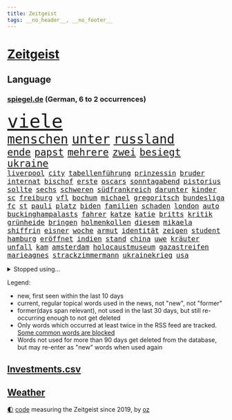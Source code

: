 ```yaml
---
title: Zeitgeist
tags: __no_header__, __no_footer__
---
```


# [Zeitgeist](https://oliz.io/zeitgeist/)

## Language

<h3><a href="https://www.spiegel.de" target="_blank">spiegel.de</a> (German, 6 to 2 occurrences)</h3>
<p style="font-family:monospace">
<span style="font-size:32pt"><a href="news_links.html#viele" class="current">viele</a></span>
<br>
<span style="font-size:22pt"><a href="news_links.html#menschen" class="current">menschen</a></span>
<span style="font-size:22pt"><a href="news_links.html#unter" class="current">unter</a></span>
<span style="font-size:22pt"><a href="news_links.html#russland" class="current">russland</a></span>
<br>
<span style="font-size:17pt"><a href="news_links.html#ende" class="current">ende</a></span>
<span style="font-size:17pt"><a href="news_links.html#papst" class="current">papst</a></span>
<span style="font-size:17pt"><a href="news_links.html#mehrere" class="current">mehrere</a></span>
<span style="font-size:17pt"><a href="news_links.html#zwei" class="current">zwei</a></span>
<span style="font-size:17pt"><a href="news_links.html#besiegt" class="current">besiegt</a></span>
<span style="font-size:17pt"><a href="news_links.html#ukraine" class="current">ukraine</a></span>
<br>
<span style="font-size:12pt"><a href="news_links.html#liverpool" class="current">liverpool</a></span>
<span style="font-size:12pt"><a href="news_links.html#city" class="current">city</a></span>
<span style="font-size:12pt"><a href="news_links.html#tabellenführung" class="current">tabellenführung</a></span>
<span style="font-size:12pt"><a href="news_links.html#prinzessin" class="current">prinzessin</a></span>
<span style="font-size:12pt"><a href="news_links.html#bruder" class="current">bruder</a></span>
<span style="font-size:12pt"><a href="news_links.html#internat" class="current">internat</a></span>
<span style="font-size:12pt"><a href="news_links.html#bischof" class="current">bischof</a></span>
<span style="font-size:12pt"><a href="news_links.html#erste" class="current">erste</a></span>
<span style="font-size:12pt"><a href="news_links.html#oscars" class="current">oscars</a></span>
<span style="font-size:12pt"><a href="news_links.html#sonntagabend" class="new">sonntagabend</a></span>
<span style="font-size:12pt"><a href="news_links.html#pistorius" class="current">pistorius</a></span>
<span style="font-size:12pt"><a href="news_links.html#sollte" class="current">sollte</a></span>
<span style="font-size:12pt"><a href="news_links.html#sechs" class="current">sechs</a></span>
<span style="font-size:12pt"><a href="news_links.html#schweren" class="current">schweren</a></span>
<span style="font-size:12pt"><a href="news_links.html#südfrankreich" class="new">südfrankreich</a></span>
<span style="font-size:12pt"><a href="news_links.html#darunter" class="current">darunter</a></span>
<span style="font-size:12pt"><a href="news_links.html#kinder" class="current">kinder</a></span>
<span style="font-size:12pt"><a href="news_links.html#sc" class="current">sc</a></span>
<span style="font-size:12pt"><a href="news_links.html#freiburg" class="current">freiburg</a></span>
<span style="font-size:12pt"><a href="news_links.html#vfl" class="current">vfl</a></span>
<span style="font-size:12pt"><a href="news_links.html#bochum" class="current">bochum</a></span>
<span style="font-size:12pt"><a href="news_links.html#michael" class="current">michael</a></span>
<span style="font-size:12pt"><a href="news_links.html#gregoritsch" class="current">gregoritsch</a></span>
<span style="font-size:12pt"><a href="news_links.html#bundesliga" class="current">bundesliga</a></span>
<span style="font-size:12pt"><a href="news_links.html#fc" class="current">fc</a></span>
<span style="font-size:12pt"><a href="news_links.html#st" class="current">st</a></span>
<span style="font-size:12pt"><a href="news_links.html#pauli" class="current">pauli</a></span>
<span style="font-size:12pt"><a href="news_links.html#platz" class="current">platz</a></span>
<span style="font-size:12pt"><a href="news_links.html#biden" class="current">biden</a></span>
<span style="font-size:12pt"><a href="news_links.html#familien" class="current">familien</a></span>
<span style="font-size:12pt"><a href="news_links.html#schaden" class="current">schaden</a></span>
<span style="font-size:12pt"><a href="news_links.html#london" class="current">london</a></span>
<span style="font-size:12pt"><a href="news_links.html#auto" class="current">auto</a></span>
<span style="font-size:12pt"><a href="news_links.html#buckinghampalasts" class="new">buckinghampalasts</a></span>
<span style="font-size:12pt"><a href="news_links.html#fahrer" class="current">fahrer</a></span>
<span style="font-size:12pt"><a href="news_links.html#katze" class="current">katze</a></span>
<span style="font-size:12pt"><a href="news_links.html#katie" class="new">katie</a></span>
<span style="font-size:12pt"><a href="news_links.html#britts" class="new">britts</a></span>
<span style="font-size:12pt"><a href="news_links.html#kritik" class="current">kritik</a></span>
<span style="font-size:12pt"><a href="news_links.html#grünheide" class="current">grünheide</a></span>
<span style="font-size:12pt"><a href="news_links.html#bringen" class="current">bringen</a></span>
<span style="font-size:12pt"><a href="news_links.html#holmenkollen" class="new">holmenkollen</a></span>
<span style="font-size:12pt"><a href="news_links.html#diesem" class="current">diesem</a></span>
<span style="font-size:12pt"><a href="news_links.html#mikaela" class="current">mikaela</a></span>
<span style="font-size:12pt"><a href="news_links.html#shiffrin" class="current">shiffrin</a></span>
<span style="font-size:12pt"><a href="news_links.html#eisner" class="new">eisner</a></span>
<span style="font-size:12pt"><a href="news_links.html#woche" class="current">woche</a></span>
<span style="font-size:12pt"><a href="news_links.html#armut" class="current">armut</a></span>
<span style="font-size:12pt"><a href="news_links.html#identität" class="current">identität</a></span>
<span style="font-size:12pt"><a href="news_links.html#zeigen" class="current">zeigen</a></span>
<span style="font-size:12pt"><a href="news_links.html#student" class="current">student</a></span>
<span style="font-size:12pt"><a href="news_links.html#hamburg" class="current">hamburg</a></span>
<span style="font-size:12pt"><a href="news_links.html#eröffnet" class="current">eröffnet</a></span>
<span style="font-size:12pt"><a href="news_links.html#indien" class="current">indien</a></span>
<span style="font-size:12pt"><a href="news_links.html#stand" class="current">stand</a></span>
<span style="font-size:12pt"><a href="news_links.html#china" class="current">china</a></span>
<span style="font-size:12pt"><a href="news_links.html#uwe" class="current">uwe</a></span>
<span style="font-size:12pt"><a href="news_links.html#kräuter" class="new">kräuter</a></span>
<span style="font-size:12pt"><a href="news_links.html#unfall" class="current">unfall</a></span>
<span style="font-size:12pt"><a href="news_links.html#kam" class="current">kam</a></span>
<span style="font-size:12pt"><a href="news_links.html#amsterdam" class="current">amsterdam</a></span>
<span style="font-size:12pt"><a href="news_links.html#holocaustmuseum" class="new">holocaustmuseum</a></span>
<span style="font-size:12pt"><a href="news_links.html#gazastreifen" class="current">gazastreifen</a></span>
<span style="font-size:12pt"><a href="news_links.html#marieagnes" class="current">marieagnes</a></span>
<span style="font-size:12pt"><a href="news_links.html#strackzimmermann" class="current">strackzimmermann</a></span>
<span style="font-size:12pt"><a href="news_links.html#ukrainekrieg" class="current">ukrainekrieg</a></span>
<span style="font-size:12pt"><a href="news_links.html#usa" class="current">usa</a></span>
</p>
<details>
<summary>Stopped using...</summary>
<p class="former" style="font-size:12pt">
kämpfte(1235) mittelmeer(1235) sieger(1235) kurzem(1234) verbraucherschützer(1234) anderes(1233) becker(1233) brief(1233) facebook(1233) kritische(1233) manchen(1233) privaten(1233) alpen(1232) befürchten(1232) kabinett(1232) korruption(1232) kraft(1232) sinken(1232) strengere(1232) weitergeht(1232) wettbewerb(1232) zustand(1232) äußerungen(1232) digitalisierung(1231) italiens(1231) klimaneutral(1231) landtag(1231) legendären(1231) präsentieren(1231) präsentiert(1231) untersuchungen(1231) draußen(1230) konzerne(1230) leichter(1230) polens(1230) rand(1230) verlängern(1230) diskutieren(1229) einzelne(1229) oberbürgermeister(1229) schwerer(1229) unbekannten(1229) bemüht(1228) ermitteln(1228) esken(1228) innenministerium(1228) linie(1228) saskia(1228) schlimm(1228) stich(1228) berichterstattung(1227) eingesetzt(1227) trat(1227) verlängerung(1227) dänemark(1226) kommission(1226) opfern(1226) queen(1226) rainer(1226) ausnahmen(1225) betrug(1225) härter(1225) höchsten(1225) klein(1225) ärzte(1225) bestimmt(1224) betreiber(1224) hans(1224) meinem(1224) wales(1224) erlitt(1223) irak(1223) smith(1223) umsatz(1223) außen(1222) bekamen(1222) endspiel(1222) erneuten(1222) mediziner(1222) schlechte(1222) tausenden(1222) übernahme(1221) bundesstaat(1219) islamischen(1219) 23(1216) tut(1216) aktivistin(1215) nachgewiesen(1213) schwierige(1213) juristisch(1212) vorgaben(1212) führenden(1211) müsste(1211) ökonomen(1211) königin(1209) heftigen(1207) spitzenreiter(1207) zurückgegangen(1205) einschätzung(1203) stress(1203) whatsapp(1201) bundesverfassungsgericht(1196) benötigen(1192) vorläufig(1185) überfordert(1181) einblicke(1180) maschinen(1162) ausweg(1159) 95(1122) diagnose(1115) orte(1075) unis(1049) gestanden(1014) durchbruch(1001) tennisstar(1001) zentralbank(977) lebensmitteln(971) entlastung(924) 20000(918) jahrzehnt(912) günstiges(910) hoffenheim(904) zeitungsbericht(897) irritiert(893) großbank(875) schulden(869) wichtiges(863) eingeführt(860) studenten(853) umsetzung(841) betrüger(838) gletscher(836) euländer(833) schärfere(824) guterres(816) otto(814) diskussionen(808) beschossen(807) erwiesen(806) lehrerinnen(805) bat(786) fördern(784) heikel(783) desto(769) einheit(749) gezwungen(749) verwaltung(732) lücken(716) austausch(710) ausweiten(707) eindrücke(705) ungewiss(703) gefangenschaft(702) links(695) prominenter(694) erlauben(681) export(661) dahin(660) zufrieden(634) stockholm(631) veröffentlichen(619) 86(615) brasilianischen(610) finde(610) bekämpft(604) 16jähriger(603) zuwanderung(602) erlegen(595) trans(595) vernichtet(591) toilette(580) dach(579) island(571) traten(564) disney(563) aufmerksam(562) auszusetzen(557) strenge(557) bach(556) einladung(555) beseitigt(552) herunter(551) träumt(546) fische(544) missverständnis(542) kontroverse(528) kriminalität(527) aufholjagd(524) tarifstreit(516) achtelfinale(514) krawalle(511) grenzgebiet(504) haustier(504) härtesten(500) abgestimmt(499) aktivist(498) verzeichnen(496) deuten(495) ernennt(485) autohersteller(483) künstlicher(482) leere(481) verehrt(478) fängt(474) misstrauen(474) kritisierten(470) credit(467) suisse(467) bedienen(466) gesprengt(466) human(465) stimmten(459) überlebende(454) 14jähriger(449) strafanzeige(442) marcel(441) getränke(438) trauern(436) größeren(433) reformieren(429) eva(424) kulturkampf(424) aggressiv(421) zehnte(419) veränderte(418) beliebter(417) nhl(413) bruchteil(412) statistik(411) ignorieren(410) dieb(407) kommender(400) befasst(398) bildungsministerium(397) oldtimer(397) plätzen(396) menschlichen(394) erneuter(393) ausgerufen(386) freiwillige(384) vermeintlicher(384) läufer(381) lauf(379) beantwortet(377) bundesweiten(376) panik(374) anzeigen(373) dfbpokal(373) green(372) umdenken(372) 150000(370) alonso(368) brauche(368) uhren(368) nordirland(367) befreiungsschlag(364) menschliche(363) aufträge(360) lieferte(360) arbeitskampf(357) müttern(357) radfahrer(356) stürme(356) ankommen(352) austritt(349) überforderung(349) dominieren(343) südwesten(342) unterzeichnet(342) wagenknechts(342) bier(341) rebellion(341) regulierung(341) ungeklärt(341) wirtschaftsleistung(340) verschwörungsmythen(339) mutterkonzern(338) tatwaffe(336) gegenwind(333) schnellere(329) kartellamt(328) kollidiert(328) veränderungen(328) wiedergewählt(328) geknackt(327) ubs(325) angerichtet(324) arbeitskräfte(324) defekt(323) lobte(323) gekürt(321) 13jährige(320) boomt(320) deutliches(320) verschiedener(320) fluggesellschaften(319) geisel(319) rahmen(318) übergriff(317) bekämpfung(316) involviert(315) amtsinhaber(312) schottischen(308) fraktionen(307) mainzer(307) massenhaft(307) fühle(305) victor(304) getrieben(303) existiert(301) usamerikanische(301) exkanzler(300) kern(300) ikone(298) gedenkt(297) yoga(297) funk(291) schief(288) billig(287) radikalisierung(287) waldbränden(287) regierungen(286) schlägerei(286) lüneburg(284) strompreise(284) prognostiziert(283) unogeneralsekretär(283) florenz(282) motto(281) verwechselt(281) übergibt(281) gegenschlag(280) regisseurin(280) anschlägen(279) auswirken(279) drang(279) hamburgs(279) zeitungen(276) infolge(275) inhaftierte(274) jüdischer(274) partien(270) watch(270) blicke(269) rocky(268) mahnen(266) dietmar(265) open(264) kronprinz(260) pfleger(260) herkunft(256) 29jährige(255) model(254) zahlungen(254) abenteuer(252) aufgetreten(252) potenziell(252) tropfen(250) rechtsextremer(248) lieb(247) stellvertretende(247) bundesarbeitsgericht(246) gündoğan(246) i̇lkay(246) tatverdächtig(245) trauma(245) verriet(243) versammlung(243) toronto(242) weltberühmt(242) einbringen(241) hergestellt(241) telefon(241) abends(239) fällig(239) präsidentenwahl(239) geheimen(238) greta(238) jemanden(238) ozean(238) thunberg(238) bartsch(236) eindringen(236) gentechnik(236) queere(230) erderwärmung(228) abu(226) lichtblick(226) popstars(226) entfacht(224) selbstbewusst(223) m(222) saßen(222) postbank(221) vorort(221) aufräumen(219) brandmauer(218) kippe(217) militärisch(215) streichung(215) unzufriedenheit(215) winzige(215) lagen(214) varianten(214) aushalten(213) kooperiert(213) bemerkenswert(211) syndrom(211) dhabi(210) geleistet(209) himmelskörper(209) juristin(208) manuela(208) schwesig(208) unsicherheit(208) emden(207) kriegsende(206) realistisch(206) angabe(205) mittelalter(205) albtraum(204) wahlkommission(204) rätselt(202) signale(202) einbürgerung(201) grundlegend(200) gruppenphase(200) tunnel(200) antónio(198) seltener(198) winde(198) entstand(197) lai(197) frachtschiffe(194) eingeschlossen(193) künstlerinnen(193) reicher(193) kranke(192) patientin(192) verschlechtert(192) uber(191) verglichen(191) kohleausstieg(189) hartes(187) xabi(187) überwacht(187) geladen(186) judenhass(186) milizen(186) tänzer(186) organisierten(185) zinserhöhungen(185) hebel(184) posts(184) express(183) rechtspopulist(183) angegeben(182) böen(182) initiatoren(181) momente(180) welten(180) hisbollah(179) bein(177) schwachen(177) rekonstruktion(175) spanischer(175) unten(175) arena(174) ködern(174) löscht(174) usbundesstaaten(174) zeitschrift(174) zerstreuen(174) goldenen(172) hühner(172) 24jährige(171) fame(171) jugendorganisation(170) schlugen(170) einzelhandel(169) harmlos(169) indiz(169) populäre(169) sozialstaats(169) usbotschaft(169) würzburg(169) videoapp(167) dreijährige(166) 99(165) antisemitischen(165) errungen(165) bekanntwerden(163) vettel(163) gelesen(162) süddeutsche(162) verheerende(161) gegenschlägen(160) nszeit(159) sicherheitslage(159) reformiert(157) höhle(156) anläuft(155) explodieren(155) update(155) 76(154) belästigt(154) harsche(154) arbeitslosenquote(153) drohnenschwärmen(153) verschleiern(153) kurdische(152) ohio(152) veranlasst(152) verbracht(152) dallas(150) holocaustüberlebende(150) nützlich(150) verliebt(150) ausbruch(149) charlie(149) unschuldig(149) königshaus(148) proben(148) nagel(147) ostukraine(147) übernahm(147) entziehen(146) bay(145) gesundheitssystem(145) tübingen(145) palästina(144) leaks(143) pinto(143) rui(143) harren(141) milieu(141) nationalsozialisten(141) unbewohnbar(141) asteroiden(140) extinction(140) kubicki(140) produktionsfirma(140) schwäbischen(140) bullys(139) bundesinnenministerium(139) lauterbachs(139) pflegte(139) xl(139) eugelder(138) gelitten(138) 90jährige(136) abzugeben(136) gestiegene(136) lebensgefährten(136) management(136) kritischen(135) smarte(134) tsg(134) ausrutscher(133) garage(133) radikaler(132) stärkste(132) oskar(131) protestierenden(131) usrepräsentantenhaus(131) schuster(130) ukrainehilfen(130) übergangen(130) dienstälteste(129) feiertage(129) pushbacks(129) 22jährige(128) schweiger(128) til(128) saarbrücken(127) verärgern(127) betrugsprozess(126) berechtigt(125) butler(125) verordnet(125) versuchtem(125) wagenknechtpartei(125) anhaltenden(124) bas(124) bärbel(124) gitarre(124) narzissten(124) offline(124) ortschaften(124) vorindustriellen(124) mochte(123) monarchie(122) unterscheidet(122) belit(121) eueinigung(121) europameisterschaft(121) hoffnungszeichen(121) huber(121) lasst(121) onay(121) vage(120) waffenstillstand(120) überwältigt(120) hamasgeiseln(119) köstliche(119) schuf(119) bekennen(118) süddeutschen(118) altbundeskanzler(117) wachsende(117) spiegelredakteurin(116) demonstration(115) plattenfirma(115) schlussphase(115) unochef(115) bekomme(113) konkurrieren(113) tatortvote(112) währungsfonds(112) auswirkung(111) neuntklässler(111) tony(111) flächenbrand(110) holger(110) parlamentarier(110) rune(110) universitäten(109) vorläufige(109) anerkennen(108) direkte(108) hagelte(108) krisenstimmung(108) einseitige(107) immunsystem(107) persönlichkeiten(107) kap(106) strikte(106) raptors(105) elektro(104) lufthansatochter(104) verdreifacht(104) abzuschaffen(103) andrzej(103) bakterium(103) duda(103) jüdinnen(103) menschenrechte(103) rockband(103) stattgefunden(103) zusätzliches(103) führungskräften(102) einmalig(101) informierte(101) usschauspieler(101) fdpvize(100) hamasgeisel(100) proiranische(100) redaktion(100) anreize(99) chefetagen(99) einheitliche(99) hamasterrorangriff(99) verwechslung(99) ware(99) aussetzen(98) bagdad(98) bewertung(98) arbeitnehmern(97) gehasst(97) härtetest(97) markige(97) rückte(97) veränderung(97) abfall(96) ausländer(96) erwünscht(96) netzbetreiber(96) topspieler(96) vergebens(95) eigenem(94) festen(94) twenty4tim(94) 37jährige(93) 700000(93) ablösung(93) verkleidet(93) aktionäre(92) antisemitisch(92) erich(92) staatsoberhaupt(92) 16jährigen(91) afdnachwuchs(91) bombardiert(91) dienstleister(91) geräten(91) group(91) investments(91) mandanten(91) rechtsextremistisch(91) sportschau(91) verständigen(91) gewaltsam(90) hackergruppe(90) itzehoe(90) jegliche(90) steckten(90) trockene(90) weitergabe(90) wett(90) 2012(89) auskunft(89) bären(89) fünfmal(89) geschenkt(89) gibt’s(89) gießen(89) kopie(89) lava(89) todesschützen(89) weihnachtsgeschäft(89) airports(88) dividende(88) satellitendaten(88) scharfmacher(88) schenken(88) selbstverteidigung(88) tvexperten(88) unikliniken(88) gebärmutterhalskrebs(87) liberia(87) rahmenbedingungen(87) geliebt(86) gestritten(86) blankenese(85) eishockey(85) eishockeyspieler(85) gallen(85) kliniken(85) musikpreis(85) ringt(85) slalom(85) telefoniert(85) verwaltungsgericht(85) aufzuarbeiten(84) ausgesperrt(84) eisbaden(84) fußballnationalspieler(84) hamastunnel(84) ilona(84) kinofilm(84) mavericks(84) philosophin(84) sicherheitspersonal(84) toleranz(84) verstaatlichung(84) afdverbot(83) eiskalten(83) nördlichen(83) signagruppe(83) states(83) waldsee(83) bundeskartellamt(82) feuerte(82) klugen(82) messegelände(82) spezialkliniken(82) unattraktiver(82) warnsignal(82) überschaubar(82) brisante(81) einsetzenden(81) haftstrafen(81) klimafreundlicher(81) nesseltiere(81) projekten(81) quallen(81) reichweite(81) zuschauen(81) bezahlung(80) haushaltsurteil(80) längeren(80) belfast(79) dr(79) ernsthaft(79) kassieren(79) armin(78) begrenzung(78) cyberangriff(78) etat(78) förderte(78) krankenhausreform(78) riesen(78) seipel(78) spoiler(78) tormaschine(78) 18jährige(77) atomrakete(77) brutalität(77) galeria(77) gebilligt(77) karstadt(77) todolisten(77) trainerwechsel(77) virtuellen(77) anschauen(76) bundesverfassungsgerichts(76) bushido(76) dreijähriger(76) genehmigung(76) gentherapie(76) grimmeinstitut(76) grimmepreis(76) spdchefin(76) überwiesen(76) brauchten(75) dänemarks(75) klimaschutzmaßnahmen(75) reformpaket(75) schadenfreude(75) schlafende(75) vernunft(75) 30jährige(74) dogg(74) kaufhof(74) mileis(74) snoop(74) verhandlungsführer(74) verstärker(74) kahlschlag(73) leise(73) mecklenburgvorpommerns(73) miele(73) mindestlohn(73) versteigern(73) zusagen(73) dire(72) knopfler(72) niro(72) straits(72) erkrankungen(71) forderten(71) galaxy(71) rights(71) stuttgarter(71) 1977(70) einkaufswagen(70) finanz(70) instrumente(70) lernt(70) senegal(70) betracht(69) dynamik(69) krankenpfleger(69) kulturinstitutionen(69) sparsam(69) vereidigt(69) angefochten(68) bahnchef(68) chefsessel(68) hundeattacken(68) spielplan(68) zurückgehen(68) cybertrucks(67) fußballstadien(67) japans(67) koffer(67) schönberger(67) zunehmen(67) 93(66) afdabgeordneten(66) büste(66) historischer(66) lockerungen(66) station(66) sängerinnen(66) zielen(66) heinz(65) ankläger(64) berüchtigt(64) cherson(64) guru(64) heimischen(64) reedereien(64) termine(64) umstrittenes(64) weiblich(64) 70jährige(63) autokraten(63) brasilianische(63) drohschreiben(63) eingefrorenem(63) entzogen(63) flagge(63) klavier(63) saluschny(63) staatssekretär(63) antrieb(62) ausstände(62) dauerkrise(62) gigantisch(62) nachgerechnet(62) 225(61) comingout(61) erträge(61) fluglotsen(61) verwandeln(61) kaili(60) kerzen(60) kälte(60) landsberg(60) usstreitkräfte(60) walerij(60) 44jährige(59) aktiviert(59) anknüpfen(59) australian(59) besitzen(59) bundestagsvizepräsidentin(59) diesjährige(59) ehefrauen(59) gratulieren(59) hollywoodstern(59) legendär(59) profitierte(59) walk(59) zunehmende(59) gymnasien(58) is(58) notenbankchef(58) omas(58) reparatur(58) umständen(58) vierter(58) anzutreten(57) blockbuster(57) bryan(57) eruption(57) zaragoza(57) aussähe(56) billigangeboten(56) donnerstagmorgen(56) eugh(56) indisches(56) kleidervorschriften(56) pisaergebnisse(56) schwerste(56) sekeinsatz(56) shoppingapp(56) socialmediapost(56) weißer(56) investors(55) löchern(55) masterplan(55) schwarzgrün(55) schwert(55) vorhat(55) übernommen(55) 80000(54) diversen(54) dreyer(54) druckwelle(54) hilfreich(54) stehende(54) treuhandverwaltung(54) wirtschaftsbeziehungen(54) angezweifelt(53) huthiangriffe(53) story(53) wahlversprechen(53) entzündet(52) keineswegs(52) kigesetz(52) löschen(52) mittag(52) niklas(52) talenten(52) therapien(52) zurückgewiesen(52) hektar(51) bayernstar(50) best(50) geschrumpft(50) postete(50) vorderen(50) bisheriger(49) erfahrene(49) luxemburg(49) spielunterbrechung(49) tiktokvideo(49) zentralbankchefin(49) abebben(48) außerparlamentarischen(48) beliebteste(48) biontech(48) leiten(48) länderkammer(48) raketenstarts(48) 22jähriger(47) basketballlegende(47) geschädigten(47) jemenitischen(47) pornografie(47) begegnen(46) behandlung(46) berufungsgericht(46) bundesgericht(46) niederlagenserie(46) unbemannte(46) wright(46) absatz(45) feiere(45) indische(45) russlandsanktionen(45) verklagte(45) abschiebepläne(44) fu(44) schieben(44) verleger(44) alfons(43) einschätzen(43) einstellungen(43) exweltmeister(43) hugo(43) schuhbeck(43) sparpolitik(43) umweltbundesamt(43) zander(43) cards(42) mitmischen(42) offizieller(42) spacey(42) vorteile(42) angepasst(41) kartoffeln(41) australischer(40) einkaufszentren(40) erkranken(40) topfavorit(40) blackbox(39) geschmiert(39) geweckt(39) hob(39) ifw(39) kaufhauskette(39) oregon(39) triumphieren(39) versammeln(39) beschädigten(38) bevorzugen(38) cdu/csu(38) disney+(38) spdmann(38) vorsorglich(38) wegfall(38) hänge(37) regalen(37) sicherheitsapparat(37) verwendung(37) landesteilen(36) motivierten(36) regierungsarbeit(36) autoritär(35) dave(35) eigentum(35) fußballlegende(35) homo(35) müllwagen(35) spiegelnewsletter(35) wahlbetrugs(35) barack(34) bescheinigt(33) biathlonteam(33) guthaben(33) kabul(33) lippen(33) populärste(33) sbu(33) täters(33) zeitzeugen(33) zurückzukehren(33) anerkannt(32) arbeitsministerium(32) darknet(32) inneren(32) orden(32) schießstand(32) skifahrer(32) stürmten(32) untertauchen(32) wunderkind(32) boykottiert(31) fußballtransfers(31) gelassenheit(31) namibia(31) schultz(31) verflucht(31) y(31) emanuele(30) inselstaats(30) prozessbeginn(30) typs(30) verfassungsfeinde(30) wiederanpfiff(30) anhörung(29) anleitung(29) canon(29) einladen(29) erezept(29) machtlos(29) massenmörder(29) redakteure(29) sony(29) tauschten(29) triumphierten(29) trumpprozess(29) giftigsten(28) verbotsverfahren(28) wayne(28) bevorstehenden(27) ereignissen(27) fähranleger(27) schlüttsiel(27) suspendierte(27) asienmeisterschaft(26) cnn(26) infront(26) steuert(26) wmtiteln(26) 26jähriger(25) eingeführte(25) expertinnen(25) fischerei(25) piloten(25) positionierte(25) riskiert(25) ritual(25) rücknahme(25) igh(24) profitierten(24) regionalregierung(24) western(24) auszahlung(23) autokrat(23) discover(23) huthistellungen(23) gegründete(22) insolvenzverwalter(22) mafiaboss(22) passage(22) terrortruppe(22) cockpit(21) gebüsch(21) geheimtreffen(21) gekracht(21) geringerem(21) medizinisches(21) angehen(20) batic(20) bauernprotesten(20) befeuern(20) conrad(20) einfrieren(20) erläuterte(20) geniale(20) klimakleber(20) leitmayr(20) populärer(20) weltpolitik(20) 2050(19) chemiebranche(19) diabetes(19) drogenherstellung(19) dschungelcamp(19) epische(19) fassbinder(19) iwf(19) knarf(19) sellner(19) tricksen(19) völkischen(19) kompliment(18) lehrkräften(18) mr(18) ärztliche(18) eruptionen(17) strike(17) trauschein(17) umdrehen(17) vwkonzern(17) zerstörter(17) abschiebehaft(16) bedeckt(16) besetztes(16) bestückt(16) eisiger(16) informanten(16) schafen(16) umweg(16) wehrhafte(16) 750(15) abgeführt(15) doppelgängerin(15) familienmitglieder(15) ingolstadt(15) karibische(15) russisch(15) afdmitarbeiter(14) antiafddemonstrationen(14) bezog(14) cdumitglied(14) gertrud(14) moreno+1(14) parkgebühren(14) preissteigerungen(14) scheu(14) shahak(14) untreue(14) vierbeiner(14) erbeuten(13) konkretes(13) kriegsgegner(13) nadeschdin(13) politischem(13) prallte(13) todesurteil(13) verabschiedete(13) wortführer(13) würdigten(13) afdkandidaten(12) angebunden(12) holocaustgedenktag(12) kernkraftwerk(12) ohrringe(12) pausiert(12) personelle(12) verfassungsgerichtshof(12) furchtbaren(11) kenianische(11) klappen(11) kramer(11) kriegsgegnern(11) lieferanten(11)
</p>
</details>
<p>Legend:
<ul>
<li><span class="new">new</span>, first seen within the last 10 days</li>
<li><span class="current">current</span>, regular topical words used in the news, not "new", not "former"</li>
<li><span class="former">former(days span relevant)</span>, not used in the last 30 days, but still re-occurring enough to not get deleted</li>
<li>Only words which occurred at least twice in the RSS feed are tracked. <a href="language/filters.py">Some common words are blocked</a></li>
<li>Words not used for more than 90 days get deleted from the database, but may re-enter as "new" words when used again</li>
</ul>
</p>

## [Investments](investments.html)[.csv](investments.csv)

## [Weather](weather.html)

<footer>
<a href="javascript:toggleTheme()" class="nav">🌓</a>
<a href="https://github.com/ooz/zeitgeist">code</a> measuring the Zeitgeist since 2019, by <a href="https://oliz.io">oz</a>
</footer>
